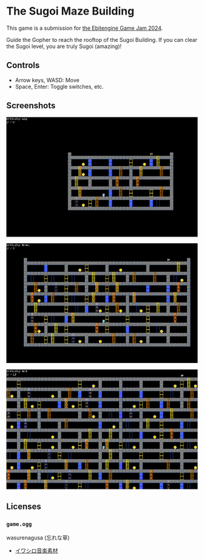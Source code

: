 # The Sugoi Maze Building

This game is a submission for [the Ebitengine Game Jam 2024](https://itch.io/jam/ebitengine-game-jam-2024).

Guide the Gopher to reach the rooftop of the Sugoi Building. If you can clear the Sugoi level, you are truly Sugoi (amazing)!

## Controls

- Arrow keys, WASD: Move
- Space, Enter: Toggle switches, etc.

## Screenshots

![1](./screenshot1.png)

![2](./screenshot2.png)

![3](./screenshot3.png)

## Licenses

### `game.ogg`

wasurenagusa (忘れな草)

- [イワシロ音楽素材](https://iwashiro-sounds.work/)
